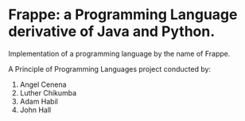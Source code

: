 # Frappe: a Programming Language derivative of Java and Python.
Implementation of a programming language by the name of Frappe.

A Principle of Programming Languages project conducted by:
1) Angel Cenena
2) Luther Chikumba
3) Adam Habil
4) John Hall
